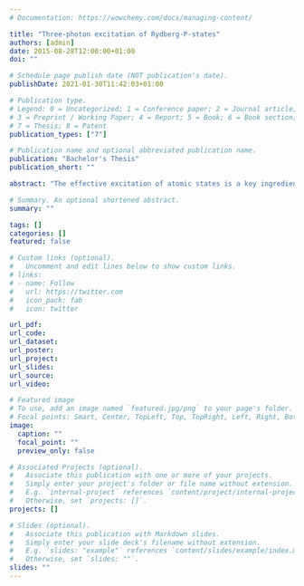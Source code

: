 ```yaml
---
# Documentation: https://wowchemy.com/docs/managing-content/

title: "Three-photon excitation of Rydberg-P-states"
authors: [admin]
date: 2015-08-28T12:00:00+01:00
doi: ""

# Schedule page publish date (NOT publication's date).
publishDate: 2021-01-30T11:42:03+01:00

# Publication type.
# Legend: 0 = Uncategorized; 1 = Conference paper; 2 = Journal article;
# 3 = Preprint / Working Paper; 4 = Report; 5 = Book; 6 = Book section;
# 7 = Thesis; 8 = Patent
publication_types: ["7"]

# Publication name and optional abbreviated publication name.
publication: "Bachelor's Thesis"
publication_short: ""

abstract: "The effective excitation of atomic states is a key ingredient in quantum-dynamics experiments using ultracold gases. The excitation of Rydberg-P-states using a three-photon scheme allows for implementing an experimental excitation set-up capable of addressing both S- and P-states. The theoretical description of such an excitation process involves many independent parameters, making it difficult to choose them such that the population transfer into the desired state is optimised. In this thesis the three- photon excitation is investigated theoretically by means of analytical descriptions and numerical simulations. An effective analytical description is presented for the case of three-photon resonance and large detunings on the intermediate states. It is shown that, to a good approximation, the excitation can be described using only two effective parameters, allowing for an intuitive understanding and a simplified experimental optimisation. The numerical simulations of the full system are compared to the analytical models and show good agreement in the parameter regime relevant to the experiment."

# Summary. An optional shortened abstract.
summary: ""

tags: []
categories: []
featured: false

# Custom links (optional).
#   Uncomment and edit lines below to show custom links.
# links:
# - name: Follow
#   url: https://twitter.com
#   icon_pack: fab
#   icon: twitter

url_pdf:
url_code:
url_dataset:
url_poster:
url_project:
url_slides:
url_source:
url_video:

# Featured image
# To use, add an image named `featured.jpg/png` to your page's folder. 
# Focal points: Smart, Center, TopLeft, Top, TopRight, Left, Right, BottomLeft, Bottom, BottomRight.
image:
  caption: ""
  focal_point: ""
  preview_only: false

# Associated Projects (optional).
#   Associate this publication with one or more of your projects.
#   Simply enter your project's folder or file name without extension.
#   E.g. `internal-project` references `content/project/internal-project/index.md`.
#   Otherwise, set `projects: []`.
projects: []

# Slides (optional).
#   Associate this publication with Markdown slides.
#   Simply enter your slide deck's filename without extension.
#   E.g. `slides: "example"` references `content/slides/example/index.md`.
#   Otherwise, set `slides: ""`.
slides: ""
---
```

